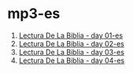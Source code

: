 # mp3-es

1. [Lectura De La Biblia - day 01-es](https://seagwang1124.github.io/mp3-es/day01-es.mp3)
2. [Lectura De La Biblia - day 02-es](https://seagwang1124.github.io/mp3-es/day02-es.mp3)
3. [Lectura De La Biblia - day 03-es](https://seagwang1124.github.io/mp3-es/day03-es.mp3)
4. [Lectura De La Biblia - day 04-es](https://seagwang1124.github.io/mp3-es/day04-es.mp3)
